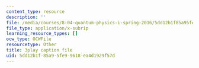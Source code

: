 ```yaml
---
content_type: resource
description: ''
file: /media/courses/8-04-quantum-physics-i-spring-2016/5dd12b1f85a95fe99618ea4d1929f57d_bX-k26w-tsU.vtt
file_type: application/x-subrip
learning_resource_types: []
ocw_type: OCWFile
resourcetype: Other
title: 3play caption file
uid: 5dd12b1f-85a9-5fe9-9618-ea4d1929f57d
---
```

